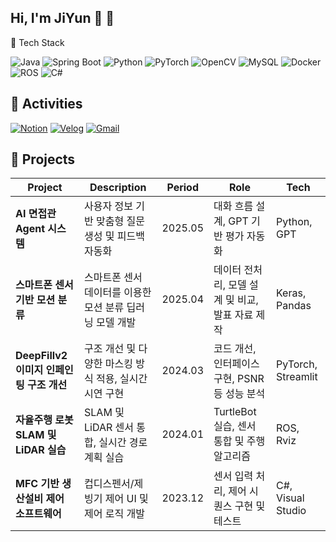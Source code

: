 ## Hi, I'm JiYun 👋 👋

🔧 Tech Stack

![Java](https://img.shields.io/badge/Java-007396?style=flat&logo=java&logoColor=white)
![Spring Boot](https://img.shields.io/badge/SpringBoot-6DB33F?style=flat&logo=spring-boot&logoColor=white)
![Python](https://img.shields.io/badge/Python-3776AB?style=flat&logo=python&logoColor=white)
![PyTorch](https://img.shields.io/badge/PyTorch-EE4C2C?style=flat&logo=pytorch&logoColor=white)
![OpenCV](https://img.shields.io/badge/OpenCV-5C3EE8?style=flat&logo=opencv&logoColor=white)
![MySQL](https://img.shields.io/badge/MySQL-4479A1?style=flat&logo=mysql&logoColor=white)
![Docker](https://img.shields.io/badge/Docker-2496ED?style=flat&logo=docker&logoColor=white)
![ROS](https://img.shields.io/badge/ROS-22314E?style=flat&logo=ros&logoColor=white)
![C#](https://img.shields.io/badge/C%23-239120?style=flat&logo=c-sharp&logoColor=white)


## 🔗 Activities

[![Notion](https://img.shields.io/badge/Notion-000000?style=flat&logo=notion&logoColor=white)](https://your-notion-link)
[![Velog](https://img.shields.io/badge/Velog-20C997?style=flat&logo=velog&logoColor=white)](https://velog.io/@yourhandle)
[![Gmail](https://img.shields.io/badge/Gmail-D14836?style=flat&logo=gmail&logoColor=white)](mailto:your.email@gmail.com)


## 📁 Projects

| Project | Description | Period | Role | Tech |
|--------|-------------|--------|------|------|
| **AI 면접관 Agent 시스템** | 사용자 정보 기반 맞춤형 질문 생성 및 피드백 자동화 | 2025.05 | 대화 흐름 설계, GPT 기반 평가 자동화 | Python, GPT |
| **스마트폰 센서 기반 모션 분류** | 스마트폰 센서 데이터를 이용한 모션 분류 딥러닝 모델 개발 | 2025.04 | 데이터 전처리, 모델 설계 및 비교, 발표 자료 제작 | Keras, Pandas |
| **DeepFillv2 이미지 인페인팅 구조 개선** | 구조 개선 및 다양한 마스킹 방식 적용, 실시간 시연 구현 | 2024.03 | 코드 개선, 인터페이스 구현, PSNR 등 성능 분석 | PyTorch, Streamlit |
| **자율주행 로봇 SLAM 및 LiDAR 실습** | SLAM 및 LiDAR 센서 통합, 실시간 경로 계획 실습 | 2024.01 | TurtleBot 실습, 센서 통합 및 주행 알고리즘 | ROS, Rviz |
| **MFC 기반 생산설비 제어 소프트웨어** | 컵디스펜서/제빙기 제어 UI 및 제어 로직 개발 | 2023.12 | 센서 입력 처리, 제어 시퀀스 구현 및 테스트 | C#, Visual Studio |



<!--
**yooon613/yooon613** is a ✨ _special_ ✨ repository because its `README.md` (this file) appears on your GitHub profile.

Here are some ideas to get you started:

- 🔭 I’m currently working on ...
- 🌱 I’m currently learning ...
- 👯 I’m looking to collaborate on ...
- 🤔 I’m looking for help with ...
- 💬 Ask me about ...
- 📫 How to reach me: ...
- 😄 Pronouns: ...
- ⚡ Fun fact: ...
-->
